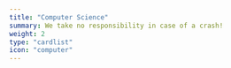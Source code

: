 ```yaml
---
title: "Computer Science"
summary: We take no responsibility in case of a crash!
weight: 2
type: "cardlist"
icon: "computer"
---
```

